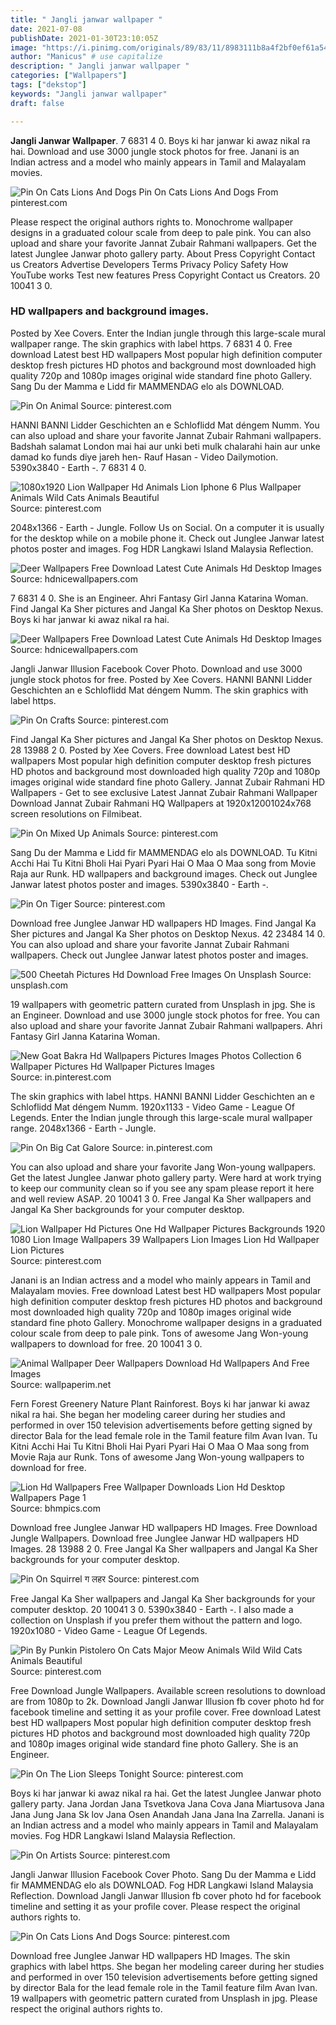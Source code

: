 ```yaml
---
title: " Jangli janwar wallpaper "
date: 2021-07-08
publishDate: 2021-01-30T23:10:05Z
image: "https://i.pinimg.com/originals/89/83/11/8983111b8a4f2bf0ef61a547238d23de.jpg"
author: "Manicus" # use capitalize
description: " Jangli janwar wallpaper "
categories: ["Wallpapers"]
tags: ["dekstop"]
keywords: "Jangli janwar wallpaper"
draft: false

---
```



**Jangli Janwar Wallpaper**. 7 6831 4 0. Boys ki har janwar ki awaz nikal ra hai. Download and use 3000 jungle stock photos for free. Janani is an Indian actress and a model who mainly appears in Tamil and Malayalam movies.

![Pin On Cats Lions And Dogs](https://i.pinimg.com/originals/89/83/11/8983111b8a4f2bf0ef61a547238d23de.jpg "Pin On Cats Lions And Dogs")
Pin On Cats Lions And Dogs From pinterest.com


Please respect the original authors rights to. Monochrome wallpaper designs in a graduated colour scale from deep to pale pink. You can also upload and share your favorite Jannat Zubair Rahmani wallpapers. Get the latest Junglee Janwar photo gallery party. About Press Copyright Contact us Creators Advertise Developers Terms Privacy Policy Safety How YouTube works Test new features Press Copyright Contact us Creators. 20 10041 3 0.

### HD wallpapers and background images.

Posted by Xee Covers. Enter the Indian jungle through this large-scale mural wallpaper range. The skin graphics with label https. 7 6831 4 0. Free download Latest best HD wallpapers Most popular high definition computer desktop fresh pictures HD photos and background most downloaded high quality 720p and 1080p images original wide standard fine photo Gallery. Sang Du der Mamma e Lidd fir MAMMENDAG elo als DOWNLOAD.


![Pin On Animal](https://i.pinimg.com/originals/05/07/7d/05077d76075ecb5bacaf6af3a1dde540.jpg "Pin On Animal")
Source: pinterest.com

HANNI BANNI Lidder Geschichten an e Schloflidd Mat déngem Numm. You can also upload and share your favorite Jannat Zubair Rahmani wallpapers. Badshah salamat London mai hai aur unki beti mulk chalarahi hain aur unke damad ko funds diye jareh hen- Rauf Hasan - Video Dailymotion. 5390x3840 - Earth -. 7 6831 4 0.

![1080x1920 Lion Wallpaper Hd Animals Lion Iphone 6 Plus Wallpaper Animals Wild Cats Animals Beautiful](https://i.pinimg.com/originals/d0/59/a7/d059a73be63949ee68d3228d484c6535.jpg "1080x1920 Lion Wallpaper Hd Animals Lion Iphone 6 Plus Wallpaper Animals Wild Cats Animals Beautiful")
Source: pinterest.com

2048x1366 - Earth - Jungle. Follow Us on Social. On a computer it is usually for the desktop while on a mobile phone it. Check out Junglee Janwar latest photos poster and images. Fog HDR Langkawi Island Malaysia Reflection.

![Deer Wallpapers Free Download Latest Cute Animals Hd Desktop Images](https://www.hdnicewallpapers.com/Walls/Thumb/Deer/Two_Deer_Animal_Wallpaper.jpg "Deer Wallpapers Free Download Latest Cute Animals Hd Desktop Images")
Source: hdnicewallpapers.com

7 6831 4 0. She is an Engineer. Ahri Fantasy Girl Janna Katarina Woman. Find Jangal Ka Sher pictures and Jangal Ka Sher photos on Desktop Nexus. Boys ki har janwar ki awaz nikal ra hai.

![Deer Wallpapers Free Download Latest Cute Animals Hd Desktop Images](https://www.hdnicewallpapers.com/Walls/Thumb/Deer/Cute_Baby_Chital_Deer_in_Green_Grass_3K_Wallpaper.jpg "Deer Wallpapers Free Download Latest Cute Animals Hd Desktop Images")
Source: hdnicewallpapers.com

Jangli Janwar Illusion Facebook Cover Photo. Download and use 3000 jungle stock photos for free. Posted by Xee Covers. HANNI BANNI Lidder Geschichten an e Schloflidd Mat déngem Numm. The skin graphics with label https.

![Pin On Crafts](https://i.pinimg.com/originals/da/0b/37/da0b37267f0da33eec5bdc6c2655e734.jpg "Pin On Crafts")
Source: pinterest.com

Find Jangal Ka Sher pictures and Jangal Ka Sher photos on Desktop Nexus. 28 13988 2 0. Posted by Xee Covers. Free download Latest best HD wallpapers Most popular high definition computer desktop fresh pictures HD photos and background most downloaded high quality 720p and 1080p images original wide standard fine photo Gallery. Jannat Zubair Rahmani HD Wallpapers - Get to see exclusive Latest Jannat Zubair Rahmani Wallpaper Download Jannat Zubair Rahmani HQ Wallpapers at 1920x12001024x768 screen resolutions on Filmibeat.

![Pin On Mixed Up Animals](https://i.pinimg.com/564x/10/db/5f/10db5fcd5b7e80fb4ef619028ab73dff--leopard-wallpaper-digital-art.jpg "Pin On Mixed Up Animals")
Source: pinterest.com

Sang Du der Mamma e Lidd fir MAMMENDAG elo als DOWNLOAD. Tu Kitni Acchi Hai Tu Kitni Bholi Hai Pyari Pyari Hai O Maa O Maa song from Movie Raja aur Runk. HD wallpapers and background images. Check out Junglee Janwar latest photos poster and images. 5390x3840 - Earth -.

![Pin On Tiger](https://i.pinimg.com/originals/90/38/4e/90384ec915f3240a53d821c1cbab15fb.jpg "Pin On Tiger")
Source: pinterest.com

Download free Junglee Janwar HD wallpapers HD Images. Find Jangal Ka Sher pictures and Jangal Ka Sher photos on Desktop Nexus. 42 23484 14 0. You can also upload and share your favorite Jannat Zubair Rahmani wallpapers. Check out Junglee Janwar latest photos poster and images.

![500 Cheetah Pictures Hd Download Free Images On Unsplash](https://images.unsplash.com/photo-1582425312148-de9955e68e45?ixlib=rb-1.2.1&amp;ixid=MnwxMjA3fDB8MHxleHBsb3JlLWZlZWR8MTV8fHxlbnwwfHx8fA%3D%3D&amp;w=1000&amp;q=80 "500 Cheetah Pictures Hd Download Free Images On Unsplash")
Source: unsplash.com

19 wallpapers with geometric pattern curated from Unsplash in jpg. She is an Engineer. Download and use 3000 jungle stock photos for free. You can also upload and share your favorite Jannat Zubair Rahmani wallpapers. Ahri Fantasy Girl Janna Katarina Woman.

![New Goat Bakra Hd Wallpapers Pictures Images Photos Collection 6 Wallpaper Pictures Hd Wallpaper Pictures Images](https://i.pinimg.com/originals/5f/84/f7/5f84f714a8f0d98769f8ed97fcba6036.jpg "New Goat Bakra Hd Wallpapers Pictures Images Photos Collection 6 Wallpaper Pictures Hd Wallpaper Pictures Images")
Source: in.pinterest.com

The skin graphics with label https. HANNI BANNI Lidder Geschichten an e Schloflidd Mat déngem Numm. 1920x1133 - Video Game - League Of Legends. Enter the Indian jungle through this large-scale mural wallpaper range. 2048x1366 - Earth - Jungle.

![Pin On Big Cat Galore](https://i.pinimg.com/originals/37/4f/be/374fbe42c6778f9c6e19e338094d4e99.jpg "Pin On Big Cat Galore")
Source: in.pinterest.com

You can also upload and share your favorite Jang Won-young wallpapers. Get the latest Junglee Janwar photo gallery party. Were hard at work trying to keep our community clean so if you see any spam please report it here and well review ASAP. 20 10041 3 0. Free Jangal Ka Sher wallpapers and Jangal Ka Sher backgrounds for your computer desktop.

![Lion Wallpaper Hd Pictures One Hd Wallpaper Pictures Backgrounds 1920 1080 Lion Image Wallpapers 39 Wallpapers Lion Images Lion Hd Wallpaper Lion Pictures](https://i.pinimg.com/originals/c0/d6/25/c0d625a7ef5bc800380b76186f4f1e06.jpg "Lion Wallpaper Hd Pictures One Hd Wallpaper Pictures Backgrounds 1920 1080 Lion Image Wallpapers 39 Wallpapers Lion Images Lion Hd Wallpaper Lion Pictures")
Source: pinterest.com

Janani is an Indian actress and a model who mainly appears in Tamil and Malayalam movies. Free download Latest best HD wallpapers Most popular high definition computer desktop fresh pictures HD photos and background most downloaded high quality 720p and 1080p images original wide standard fine photo Gallery. Monochrome wallpaper designs in a graduated colour scale from deep to pale pink. Tons of awesome Jang Won-young wallpapers to download for free. 20 10041 3 0.

![Animal Wallpaper Deer Wallpapers Download Hd Wallpapers And Free Images](https://wallpaperim.net/_data/i/upload/2014/09/22/20140922837020-971b0559-la.jpg "Animal Wallpaper Deer Wallpapers Download Hd Wallpapers And Free Images")
Source: wallpaperim.net

Fern Forest Greenery Nature Plant Rainforest. Boys ki har janwar ki awaz nikal ra hai. She began her modeling career during her studies and performed in over 150 television advertisements before getting signed by director Bala for the lead female role in the Tamil feature film Avan Ivan. Tu Kitni Acchi Hai Tu Kitni Bholi Hai Pyari Pyari Hai O Maa O Maa song from Movie Raja aur Runk. Tons of awesome Jang Won-young wallpapers to download for free.

![Lion Hd Wallpapers Free Wallpaper Downloads Lion Hd Desktop Wallpapers Page 1](https://www.bhmpics.com/thumbs/three_lion-t2.jpg "Lion Hd Wallpapers Free Wallpaper Downloads Lion Hd Desktop Wallpapers Page 1")
Source: bhmpics.com

Download free Junglee Janwar HD wallpapers HD Images. Free Download Jungle Wallpapers. Download free Junglee Janwar HD wallpapers HD Images. 28 13988 2 0. Free Jangal Ka Sher wallpapers and Jangal Ka Sher backgrounds for your computer desktop.

![Pin On Squirrel ग लहर](https://i.pinimg.com/originals/f6/36/f4/f636f40c641a3506c0fcb1baa77e4eeb.jpg "Pin On Squirrel ग लहर")
Source: pinterest.com

Free Jangal Ka Sher wallpapers and Jangal Ka Sher backgrounds for your computer desktop. 20 10041 3 0. 5390x3840 - Earth -. I also made a collection on Unsplash if you prefer them without the pattern and logo. 1920x1080 - Video Game - League Of Legends.

![Pin By Punkin Pistolero On Cats Major Meow Animals Wild Wild Cats Animals Beautiful](https://i.pinimg.com/originals/08/4e/d1/084ed1dff6e566ec0ca3ff55a5128242.jpg "Pin By Punkin Pistolero On Cats Major Meow Animals Wild Wild Cats Animals Beautiful")
Source: pinterest.com

Free Download Jungle Wallpapers. Available screen resolutions to download are from 1080p to 2k. Download Jangli Janwar Illusion fb cover photo hd for facebook timeline and setting it as your profile cover. Free download Latest best HD wallpapers Most popular high definition computer desktop fresh pictures HD photos and background most downloaded high quality 720p and 1080p images original wide standard fine photo Gallery. She is an Engineer.

![Pin On The Lion Sleeps Tonight](https://i.pinimg.com/originals/53/b6/16/53b6161955fc015def41463b99ea45c3.jpg "Pin On The Lion Sleeps Tonight")
Source: pinterest.com

Boys ki har janwar ki awaz nikal ra hai. Get the latest Junglee Janwar photo gallery party. Jana Jordan Jana Tsvetkova Jana Cova Jana Miartusova Jana Jana Jung Jana Sk lov Jana Osen Anandah Jana Jana Ina Zarrella. Janani is an Indian actress and a model who mainly appears in Tamil and Malayalam movies. Fog HDR Langkawi Island Malaysia Reflection.

![Pin On Artists](https://i.pinimg.com/originals/5d/73/3a/5d733ac75ab22d86031dc06942e84191.png "Pin On Artists")
Source: pinterest.com

Jangli Janwar Illusion Facebook Cover Photo. Sang Du der Mamma e Lidd fir MAMMENDAG elo als DOWNLOAD. Fog HDR Langkawi Island Malaysia Reflection. Download Jangli Janwar Illusion fb cover photo hd for facebook timeline and setting it as your profile cover. Please respect the original authors rights to.

![Pin On Cats Lions And Dogs](https://i.pinimg.com/originals/89/83/11/8983111b8a4f2bf0ef61a547238d23de.jpg "Pin On Cats Lions And Dogs")
Source: pinterest.com

Download free Junglee Janwar HD wallpapers HD Images. The skin graphics with label https. She began her modeling career during her studies and performed in over 150 television advertisements before getting signed by director Bala for the lead female role in the Tamil feature film Avan Ivan. 19 wallpapers with geometric pattern curated from Unsplash in jpg. Please respect the original authors rights to.

